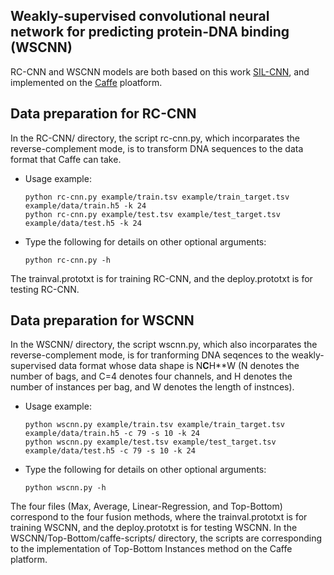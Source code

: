 ## Weakly-supervised convolutional neural network for predicting protein-DNA binding (WSCNN)
RC-CNN and WSCNN models are both based on this work [SIL-CNN](https://github.com/gifford-lab/mri-wrapper), and implemented on the [Caffe](http://caffe.berkeleyvision.org/installation.html) ploatform.

## Data preparation for RC-CNN
In the RC-CNN/ directory, the script rc-cnn.py, which incorparates the reverse-complement mode, is to transform DNA sequences to the data format that Caffe can take.

+ Usage example:
	```
	python rc-cnn.py example/train.tsv example/train_target.tsv example/data/train.h5 -k 24
	python rc-cnn.py example/test.tsv example/test_target.tsv example/data/test.h5 -k 24
	```
+ Type the following for details on other optional arguments:
	```
	python rc-cnn.py -h
	```
The trainval.prototxt is for training RC-CNN, and the deploy.prototxt is for testing RC-CNN.

## Data preparation for WSCNN
In the WSCNN/ directory, the script wscnn.py, which also incorparates the reverse-complement mode, is for tranforming DNA seqences to the weakly-supervised data format whose data shape is N**C**H**W (N denotes the number of bags, and C=4 denotes four channels, and H denotes the number of instances per bag, and W denotes the length of instnces).

+ Usage example:
	```
	python wscnn.py example/train.tsv example/train_target.tsv example/data/train.h5 -c 79 -s 10 -k 24
	python wscnn.py example/test.tsv example/test_target.tsv example/data/test.h5 -c 79 -s 10 -k 24
	```
+ Type the following for details on other optional arguments:
	```
	python wscnn.py -h
	```
The four files (Max, Average, Linear-Regression, and Top-Bottom) correspond to the four fusion methods, where the trainval.prototxt is for training WSCNN, and the deploy.prototxt is for testing WSCNN. 
In the WSCNN/Top-Bottom/caffe-scripts/ directory, the scripts are corresponding to the implementation of Top-Bottom Instances method on the Caffe platform.
